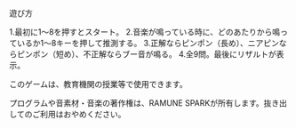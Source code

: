 遊び方

1.最初に1～8を押すとスタート。
2.音楽が鳴っている時に、どのあたりから鳴っているか1～8キーを押して推測する。
3.正解ならピンポン（長め）、ニアピンならピンポン（短め）、不正解ならブー音が鳴る。
4.全9問。最後にリザルトが表示。

このゲームは、教育機関の授業等で使用できます。

プログラムや音素材・音楽の著作権は、RAMUNE SPARKが所有します。抜き出してのご利用はおやめください。

